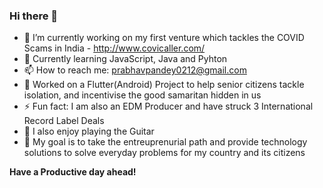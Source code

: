 ### Hi there 👋


- 🔭 I’m currently working on my first venture which tackles the COVID Scams in India - http://www.covicaller.com/
- 🌱 Currently learning JavaScript, Java and Pyhton
- 📫 How to reach me: prabhavpandey0212@gmail.com
- 🚧 Worked on a Flutter(Android) Project to help senior citizens tackle isolation, and incentivise the good samaritan hidden in us
- ⚡ Fun fact: I am also an EDM Producer and have struck 3 International Record Label Deals
- 🎸 I also enjoy playing the Guitar
- 🥅 My goal is to take the entreuprenurial path and provide technology solutions to solve everyday problems for my country and its citizens

**Have a Productive day ahead!**
